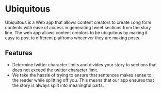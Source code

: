 # Ubiquitous

Ubiquitous is a Web app that allows content creators to create Long form contents with ease of access in generating tweet sections from the story line. The web app allows content creators to be ubiquitous by making it easy to post to different platfroms wheenver they are making posts.

## Features

- Determine twitter character limits and divides your story to sections that does not exceed the twitter character limit.
- We take the hassle of trying to ensure that sentences makes sense to the reader while splitting off you. This means that our app ensures that the story is always split into meaningful parts.

